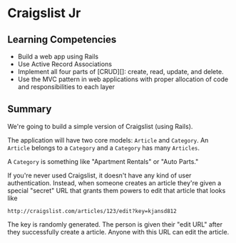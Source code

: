 # Craigslist Jr

## Learning Competencies

* Build a web app using Rails
* Use Active Record Associations
* Implement all four parts of [CRUD][]: create, read, update, and delete.
* Use the MVC pattern in web applications with proper allocation of code and responsibilities to each layer

## Summary

We're going to build a simple version of Craigslist (using Rails).

The application will have two core models: `Article` and `Category`.  An `Article`
belongs to a `Category` and a `Category` has many `Articles`.

A `Category` is something like "Apartment Rentals" or "Auto Parts."

If you're never used Craigslist, it doesn't have any kind of user
authentication.  Instead, when someone creates an article they're given a special
"secret" URL that grants them powers to edit that article that looks like

```text
http://craigslist.com/articles/123/edit?key=kjansd812
```

The key is randomly generated.  The person is given their "edit URL" after they
successfully create a article.  Anyone with this URL can edit the article.
